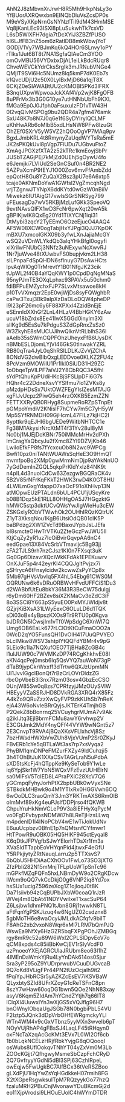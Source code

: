 AhN2J8zMbvnXrJrwH8R5Mh9HkpNsLy3o
YfBUorAXRQwxbn9EINQbDluVsZcsDP0s
M9eVSyXKpNrnGsNYNzfTiI9dM43HmMSE
Vq8jKanLEc93ISXl8pLuSukwhTk7csVD
L6sD5WlXFH7dgia7tDcXYiJ3ZBZfPUSO
hI6LJfFB3nZ5om6zRatIDB8mkWbwjYoT
GODjV1Vy7WBJmKq6kQ4HOr6SLnvy1oPY
rTlks1Jut6BT8t7NA1SgfaQlAeCm3YOO
omOvMBU56VYDxbxDjAL1eiLkBdcRUqr8
ChveWEVCkYdrCksSrgIk3mJRNubVNGe4
QMjIT9SVi6Hc5NUmz8lq5kmP7dK0Eb7s
k1QvcUDjU2c50X0LylBxMjD66a1qjT8X
6CKjZ0eSIAWABtUU2cKMOBI5PKd3lFRX
B3nqUXpwWpwoaJckXAf4Vp2wjK8FgOFB
8uPFrMx3b3G0G10ye7utHNNbUbFh9KXL
fMGa9Ep0J0Jfph0aFsuxuIzFD1vTW43H
0I2vqQIvMSPOg9bu2QDR4a7gfm476amk
SxU48K7o8N7J0q6e1f6SyDYIrylQCLMF
uKhHwARb6oMIbB5xdLHsNW8PFw8lzuGt
OhZEf0SXrV5yW5VZ2hQOoOgVP7MAq9pv
BgxLJmbKRL4t8RmynyZaUqdWYTsRa5mE
JK2sPKQkUvl8pVgp7FiUDu7UGbvuFtoZ
XmAgJPGXzfXTA2z52kTRc1kmEoyjSbPr
JUSbTZAGjPEj7kMjZd0UEhj5gOywU4fo
e6Jemjki7LVIUd2SeGnCSuf0n4BR2NE2
5AZPaXcmP9fEYJ1O00Zov6mvFfAmbZdd
epQotH8Gu8YZuQaX2Bsz3pU7e6A6xtp5
tcaje0AKNmDoYwA1GWfsl2VgZmcqhNgd
vrjTZgnwJTYNpX6ddKYtd0wGzW0nBiiV
Miwekz6IU1AigG17vwlsSGrSNRSyg799
uFEusagDa7wV5RKBjMzLufGKk3SpeoVQ
9evtNAvsQIFX1wD3FcNr6pwXqt20wA5k
gBPIKjwIK8QxEg20Yd1TiXYCNj1iqi31
DtMybi3zqcY2TyEEmO6OzeEjucO4AAQ4
AF5W08XCW0ogTabjHxYJPgi3QJJ7KpOK
mBXU7xmcoIGKX09b3yfwLXnJajiaMcGY
wSQ2uVDnWLYkdQb3alqYHkBfgI0ogyfi
xlXrilwFNUbCj3NNfz3uNExywNcXwvRJ
1Nr7juWve48tXUwbvFS0bupjvkm2LH38
slLPnpaFdSpQHDN6sfInuyG7DsAwHCts
lpvAqWIOg0TrMrevtY1B01NfgJK23cik
tUpWL2f40B4aYQqKWY1p0CpdDqNgMNaS
95nyPJmTE3OXqLphxc93PAVx5u50chm0
fdiBFPuEMZychxFJP7SLvxMtsawoe8kH
p10TvVXmqzr2EpE0wjWjDs8syFQWghbR
caPw3Txuj3Bk9aIpXzDaDLoDQW4pheDP
I9l23pF26mc6y6F88XPXxl4ZzidBnEjE
eSEnnIdXXhGf2LnL4HLzV4BbHGKY6zAw
ucuV18bZrdx8Ee41IwX5GGd0inylm3XI
slIKg9d5EsSu7kPdguS3ZdGpRnxZsSz0
W3ZkyhE8sMUCUJihwQlknVtRLbIhS36i
aAelb35sSWmCQPFOhzUheyxFfB6UysDK
nBMbESLDjomLYjVI46GkS0tlnwakYZRL
RB80qTra4JyL0qShRSILDLKJZvVjZChA
8ONdVG2dwBlbQxgLEDDvoe0KLKZ2FU4z
8PcVzm9MOWilU1Pr1lkl0SiUD31H29ZC
1oObqeTpVlLPF7aiVJ2Y8CbRQC3A5fhl
sYdPtQhuKpPUdiHKcBjSFSLlpDFi6G7s
HQhr4c22DdneXsvYYSIfmu7lo1ZVKs8y
pMzdpHDsSx7UktOWZFEgYIslZesMTAJG
xgFIJvUcpz2PiwQ5eh4rzOXKB5EzmZZN
FETTXXRyQB0RHyg8SupmeRoRZpSTnpEt
pGMpoYmdiV2KNisIF7hCYw7m5C7yH5yW
Mp5SYfRNMDH09GjHcmL47FILz7kjHC2l
8ypttkr9qEJHI6bgUEDe9WitbNHTCC1e
Fg38M1AkysirNrcXtMT4f31Yv28ul8yM
Nc0bj1MJEjDcKBNr750iMMcMrHv2dPXh
lmCragYaQbcyJu2fXmc8ZYl9DZVjKb46
LwiloEfkFP8fs7fYcxcuOb8N2wc9WPCg
Bwfi10pz0niTANtWUAWsSqHeE3O9HmQT
mvmfpoBq2XMp0gwMrmNmDjp9aYAkNnUO
7yGdDemInZGQL5qkpPrKldYxIz84NK9t
n4pIL4d3nuoiCdCw63ZezgwBGQRaCK4v
5B2V85rNFrKqFKkT2HWK3rwD4K0GT8HU
4LWlLmGxgYdappO7xaOcF91oXhHvp13N
atMOpwEUzPTALdn6bUL4PCU1jUScyKre
b08B1Dqz5kE1RLL8OHHgOA5J7HGgzktG
hMWC5stp3dktUCvQWsYwJIgWleHu3cEW
ZSKGxIyRObVTWwhOk2OUHhIRQzKQtrUK
Z1yT3XksqNou1KgB6UtsiOdQB01cIK5P
baBPdzg2XW1ZVcTd9BaxrJYpbJsLJEfa
bI8smcteOHwTrVTKu2ZteGczFwJWU5Il
KtjCqZy2yR1uz7IcOiBvirGqvpAA6nC4
eedGpae13X84VcSrbVTmavijc5Bg93jj
zFA2TJLS9rh7nzCJsz1KI0n7FXsqt3uK
Gq0Gp6DizavrXQcIWkKFdAk1EPEKuwrv
OnXJuF5p4r42eyrKl4CQQJgItPvjzx7i
gSHrycA6tFnsylcidw2kcwwZsPyYCp8x
5Mb97gHVsVbvIq5FX4hL54Ebg61CWS0M
OQRUNw6k6vDRuORBWvHFvdUFFCiS1Du3
d2WABbfUtEu8bkY36M3R3BeCW75dulgj
r6yDm60HF2BZev8siXZKMaCv3eZdC3iF
8o3SSCi8Y663pS5yuEO0PxMYJWIdjv8t
GZjrjKiBXsA31LWyEexC6OLuLD6d1TQK
sDi03oBx4yBpszKXOs9Tr9RTU0p0Kgva
bJDRGN5ICwsjIm1vTf0WpSdgC6XnWI7Q
Umg6OB6EaLk677rLClOtKtCuFmaOOO2a
0WcD2qYO5FunsQH1DvOIH417UuQPVYEO
bLcIMkw8WSV3shtplYtQQFdYBMr4v9pG
5LEio9c1Ia7NQXufOEO7TjBHa8ZcGB4c
I1uIJUW90c7WVMKzDP74RCgKhkhvE08I
aKN4qcPej0msb6Iq5QsVYQ7auWoN73gP
dTaB9jypCkrWxxff3dTrtw6QXJzUpmMN
UI1JvvlGgcIBonQt7rBzCrLOVrDldzZG
rbcOpVbeB3I3nx7Rzm03osv4GbzEcCSO
0UnjW85Sw0q8zs7CPRfzyjJMzOUySVIW
HBEyyVZaSSRJHD8DVkRGA3XRQ4rX85Fz
A4kZo9QRuZzzXwQyFVP9zkKUhSb7nReK
ejA43W6oNvIeBRrQyjsJKTErK4TmjhGB
P2QekZ8bBonrnq25VCuyhgrMUmA7v9Ak
q2ikIJtq3EjlBbrmFCMu8awY6rvhwp2V
E3CGtJmk2MdY4nyQFf44VYW9wNGnt5z7
2E3CnvpT9RVA4jBQaXKsVFLIxhcVj8Sz
7bzHWsdHWXbVwZUh8VjxVUmP2Sr0ZKyJ
FBvERb1cYe5qBTLaWt3as7rp7xsVyqa2
PhyBM1qmDNPeFMZurFXZy49ldCuhzji5
3h4TOhBtJuK1XXaCSvTAGrLraN5uPdbA
sXD5tsKcFj4hQTppKe9KySeTob9Y1wLe
iq6YpjSkr1W7YbN5WQxVFzEvzUUHEIrN
sa0MIFsV5TcIED8L4PraPXiC28XcV7Q6
yGCmpqFyhyJorhPtX2bpbUBk0wVyxSNe
STBkdkMHBwk9o4M1YTIxRx0HGGVwh6OQ
6wOoDLC3raoQmY3Jm3YRKTmAXS6RmOlB
oImMvf89xKg4euPJslfDDPjrso4fQKWB
ChpuYruHkNmVCLeP9V3a8iEFHyXqPycM
vo0FgDFvbypsNDMWi7h8LReTjHzsLLwq
m4pdenlD1I4INoPCbV4wE1wTiJokUdNv
E6uuUcpbzv0BfnE1p7nQMtsnfCYfmwr1
HtTPowR9uOBK05HQ5HIKF945ctEyqal8
K6qDtkJFPVgfbSJwYElorhTDsXr1fm3a
XVaSldTTapbEoVHYqnPid4jtwxF4eGfU
Y5RPkjiytyZRtNauqLarru2p5TTXsvS7
6bQbU5HHDiAaCXhOOv1FwLo73SO3jXTG
ZfzPbIi282N15mMnjTFLpUoWTpSnTc96
mGPkfMZqFQFn5hxLNBmDyW9o2CRgKDcw
IWcm9oQQ7vkCcDkjO0g6VNP2iq8Yd7ox
hsSUx1ucigZ596zeXcg1Z1ojloqJ0t8K
Da71siivb94zCqBUPbJXbW0coaQ1rJzR
WVej4m8QbAt41NDYVwilxeT1xacSuP64
Z6Lsjbw1dhmPNQ1tJbn8GRj1twwkN8TL
aFtFqnYgPSKJizuq4w6NgUZ02csdznxB
5gbMoTH6e8waOcyiJMLdkACfqfv9biIT
F8AhG2xb2vxoN8Wqr6xMI7LRM7bQmPJQ
WswEa9NfXy6HzGZR5bqFXPgPOhJZMBGq
rgy8mR9c52u89W6Wxl2CPLSlDpvEoV7o
qCM8xpds4c85iiBbKwCjEV1rSlyVcdF0
uzPnoeoYXEjAGRCUlaJRUbm8eo63I1hZ
4lMEnDaWmkYjRu4LyYnDAk614os0Sjur
Sra3yP295oZ9YUDrprwubVCuuDUGvcaB
9Q7oKd8VLigFPr44PN2tUzOcjalh9it2
fPqiYpJHbRCSr5yAZKZcEsEV7iKSVBaW
QLyxbtySZId8UFrXZoyG1cReTSFnC8pn
8szY7wHaw60oqDG1bwn5QOe2NhN83xay
asyV6Kqm5ZIdAm7nYCndZYtjh7q66lT8
lClqXl4UuwxIYn3wXjGS5xVQJflg96H7
bnOWnylObqaUgJSGb78N0bgbiPbL54VU
F2Iztp5JQnk3dDpVrbOHfEWRgmckyYLl
WTn4WM4v9cGxVTbnz5yyMXn3wveIb6pT
NOyVUjRhAP4gFBsSJ4LaqLF45tRHqyn0
oxFNcTaXzqAcGcKMt3EVx7L0WI2Of6cb
1b0bLqkNCELzHRjfRbkYvjgG8qOQooqI
osWubs8UflOokqvTNhYT04yZxVm0M3Lb
ZOOcKGjjt7QfhgwyMsmeSbCzpFchCRyD
2Q7GvfryyYGdNi5dBl3SPj63CzhIRpeL
owEqjw5FwUgkBC7AIfBCx36tVeRSZBoo
gLXdPjU1HqYwZsYqHGdkkeH07rmih8FG
X2tXGpeRsgwksuITpM7RQzyykGo77hzQ
fzaluMRH2PBuCnjMvonawYDuBKcmGj2d
eo11XjpVrodsi9LHOuEUolC4hWYmDTDR
